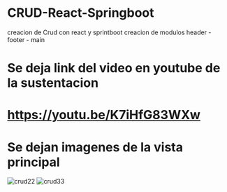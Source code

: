 # CRUD-React-Springboot
creacion de Crud   con react y sprintboot
creacion de modulos header -footer - main 
# Se deja link del video en youtube de la sustentacion
# https://youtu.be/K7iHfG83WXw

# Se dejan imagenes de la vista principal
![crud22](https://user-images.githubusercontent.com/74884635/166619720-577f2b71-bd1e-4839-bd54-7600a97bcdf8.png)
![crud33](https://user-images.githubusercontent.com/74884635/166619723-389debd9-bd03-4f71-ac8a-7b2bae275163.png)
